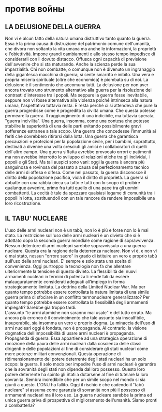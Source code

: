 # против войны

## LA DELUSIONE DELLA GUERRA
Non vi è alcun fatto della natura umana distruttivo tanto quanto la guerra. Essa è la prima causa di distruzione del patrimonio comune dell'umanità, che divora non soltanto la vita umana ma anche le informazioni, la proprietà e l'obiettività. Impone grandi cambiamenti e allo stesso tempo impedisce di considerarli con il dovuto distacco.  Offusca ogni capacità di previsione dell'avvenire che si sta maturando. Anche la scienza perde la sua imparzialità. Chi non combatte, o comunque non è divenuto un ingranaggio della gigantesca macchina di guerra, si sente smarrito e inibito. Una vera e propria miseria spirituale (oltre che economica) è piombata su di noi.
La delusione è il sentimento che accomuna tutti. La delusione per non aver ancora trovato uno strumento alternativo alla guerra per la risoluzione dei contrasti d'interesse tra i popoli. Ma seppure la guerra fosse inevitabile, seppure non vi fosse alternativa alla violenza poiché intrinseca alla natura umana, l'aspettativa tuttavia resta. E resta perché ci si attendeva che pure la guerra progredisse come è progredita la civiltà umana. Che questa potesse permeare la guerra. Il raggiungimento di una indicibile, ma tuttavia sperata, "guerra incivilita". Una guerra, insomma, come una contesa che potesse stabilire la superiorità di una delle parti evitando possibilmente gravi sofferenze estranee a tale scopo. Una guerra che concedesse l'immunità ai feriti che dovrebbero ritirarsi dalla lotta. Una guerra che garantisca precauzioni e protezioni per la popolazione civile, per i bambini, soprattutto, destinati a divenire una volta cresciuti gli amici e i collaboratori di quelli dell'altro campo. Una guerra siffatta avrebbe provocato orrori e patimenti ma non avrebbe interrotto lo sviluppo di relazioni etiche tra gli individui, i popoli e gli Stati.
Ma tali auspici sono vani: oggi la guerra è ancora più sanguinosa e rovinosa del passato a causa del perfezionamento tecnico delle armi di offesa e difesa. Come nel passato, la guerra disconosce il diritto della popolazione pacifica, viola il diritto di proprietà. La guerra si abbatte con una rabbia cieca su tutto e tutti con lo scopo di proibire qualunque avvenire, primo fra tutti quello di una pace tra gli uomini combattenti. La cecità è tale da spezzare qualsiasi legame di comunità tra i popoli in lotta, sostituendoli con un tale  rancore da rendere impossibile una loro ricostruzione.

## IL TABU' NUCLEARE
L'uso delle armi nucleari non è un tabù, non lo è più e forse non lo è mai stato. La restrizione sull'uso delle armi nucleari è un divieto che si è adottato dopo la seconda guerra mondiale come ragione di sopravvivenza. Nessun detentore di armi nucleari sarebbe sopravvissuto a una guerra nucleare. Questa era la ragione della deterrenza nucleare. Non vi è, e non vi è mai stato, nessun "orrore sacro" in grado di istituire un vero e proprio tabù sull'uso delle armi nucleari. E' sempre e solo stata una scelta di convenienza.
Oggi purtroppo la tecnologia non fa che allentare ulteriormente la tensione di questo divieto. La flessibilità dei nuovi armamenti nucleari in termini di potenza li rende tali da essere malauguratamente considerati adeguati all'impiego in forma strategicamente limitata. La dottrina della Limited Nuclear War. Ma per quanto tempo potrebbe essere controllata la natura limitata di una simile guerra prima di sfociare in un conflitto termonucleare generalizzato? Per quanto tempo potrebbe essere controllata la flessibilità degli armamenti impiegati? Sarebbe già troppo tardi.  
L'assunto "le armi atomiche non saranno mai usate" è del tutto errato. Ma ancora più erroneo è il convincimento che tale assunto sia inscalfibile, insuperabile, sia insomma un vero e proprio dogma. La minaccia dell'uso di armi nucleari oggi è fondata, non è propaganda. Al contrario, la visione dogmatica dell'impossibilità di usare armi nucleari è propaganda. Propaganda di guerra. Essa appartiene ad una strategica operazione di rimozione della paura delle armi nucleari dalla coscienza delle classi dirigenti e delle popolazioni al fine di considerare gli stati nucleari come mere potenze militari convenzionali. Questa operazione di ridimensionamento del potere deterrente degli stati nucleari ha un solo scopo: la guerra.
Il solo modo per impedire l'uso di armi nucleari è garantire che la sovranità degli stati non dipenda dal loro possesso. Questo loro potere deterrente ha spinto gli Stati a dotarsene al fine di tutelare la loro sovranità. Sembra incredibile che per un simile scopo nel mondo si sia giunti a questo. L'ONU ha fallito. Oggi il rischio è che cadendo il "tabù nucleare" si assuma come garanzia di sovranità non più il possesso di armamenti nucleari ma il loro uso.
La guerra nucleare sarebbe la prima ed unica guerra priva di prospettiva di miglioramento dell'umanità. Siamo pronti a combatterla?
